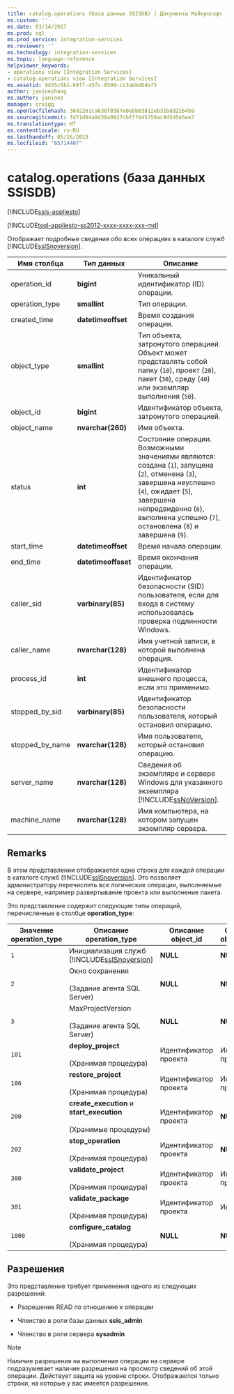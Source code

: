 ```yaml
---
title: catalog.operations (база данных SSISDB) | Документы Майкрософт
ms.custom: ''
ms.date: 03/14/2017
ms.prod: sql
ms.prod_service: integration-services
ms.reviewer: ''
ms.technology: integration-services
ms.topic: language-reference
helpviewer_keywords:
- operations view [Integration Services]
- catalog.operations view [Integration Services]
ms.assetid: 9455c5b1-60ff-45fc-8599-cc3abbd6daf5
author: janinezhang
ms.author: janinez
manager: craigg
ms.openlocfilehash: 3692261ca636f85b7e0ebb03812eb31bdd2164b9
ms.sourcegitcommit: fd71d04a9d30a9927cbfff645750ac9d5d5e5ee7
ms.translationtype: HT
ms.contentlocale: ru-RU
ms.lasthandoff: 05/16/2019
ms.locfileid: "65714407"
---
```

# <a name="catalogoperations-ssisdb-database"></a>catalog.operations (база данных SSISDB)

[!INCLUDE[ssis-appliesto](../../includes/ssis-appliesto-ssvrpluslinux-asdb-asdw-xxx.md)]


[!INCLUDE[tsql-appliesto-ss2012-xxxx-xxxx-xxx-md](../../includes/tsql-appliesto-ss2012-xxxx-xxxx-xxx-md.md)]

  Отображает подробные сведения обо всех операциях в каталоге служб [!INCLUDE[ssISnoversion](../../includes/ssisnoversion-md.md)].  
  
|Имя столбца|Тип данных|Описание|  
|-----------------|---------------|-----------------|  
|operation_id|**bigint**|Уникальный идентификатор (ID) операции.|  
|operation_type|**smallint**|Тип операции.|  
|created_time|**datetimeoffset**|Время создания операции.|  
|object_type|**smallint**|Тип объекта, затронутого операцией. Объект может представлять собой папку (`10`), проект (`20`), пакет (`30`), среду (`40`) или экземпляр выполнения (`50`).|  
|object_id|**bigint**|Идентификатор объекта, затронутого операцией.|  
|object_name|**nvarchar(260)**|Имя объекта.|  
|status|**int**|Состояние операции. Возможными значениями являются: создана (`1`), запущена (`2`), отменена (`3`), завершена неуспешно (`4`), ожидает (`5`), завершена непредвиденно (`6`), выполнена успешно (`7`), остановлена (`8`) и завершена (`9`).|  
|start_time|**datetimeoffset**|Время начала операции.|  
|end_time|**datetimeoffsset**|Время окончания операции.|  
|caller_sid|**varbinary(85)**|Идентификатор безопасности (SID) пользователя, если для входа в систему использовалась проверка подлинности Windows.|  
|caller_name|**nvarchar(128)**|Имя учетной записи, в которой выполнена операция.|  
|process_id|**int**|Идентификатор внешнего процесса, если это применимо.|  
|stopped_by_sid|**varbinary(85)**|Идентификатор безопасности пользователя, который остановил операцию.|  
|stopped_by_name|**nvarchar(128)**|Имя пользователя, который остановил операцию.|  
|server_name|**nvarchar(128)**|Сведения об экземпляре и сервере Windows для указанного экземпляра [!INCLUDE[ssNoVersion](../../includes/ssnoversion-md.md)].|  
|machine_name|**nvarchar(128)**|Имя компьютера, на котором запущен экземпляр сервера.|  
  
## <a name="remarks"></a>Remarks  
 В этом представлении отображается одна строка для каждой операции в каталоге служб [!INCLUDE[ssISnoversion](../../includes/ssisnoversion-md.md)]. Это позволяет администратору перечислить все логические операции, выполняемые на сервере, например развертывание проекта или выполнение пакета.  
  
 Это представление содержит следующие типы операций, перечисленные в столбце **operation_type**:  
  
|Значение **operation_type**|Описание **operation_type**|Описание **object_id**|Описание **object_name**|  
|-------------------------------|-------------------------------------|--------------------------------|----------------------------------|  
|`1`|Инициализация служб [!INCLUDE[ssISnoversion](../../includes/ssisnoversion-md.md)]|**NULL**|**NULL**|  
|`2`|Окно сохранения<br /><br /> (Задание агента SQL Server)|**NULL**|**NULL**|  
|`3`|MaxProjectVersion<br /><br /> (Задание агента SQL Server)|**NULL**|**NULL**|  
|`101`|**deploy_project**<br /><br /> (Хранимая процедура)|Идентификатор проекта|Имя проекта|  
|`106`|**restore_project**<br /><br /> (Хранимая процедура)|Идентификатор проекта|Имя проекта|  
|`200`|**create_execution** и **start_execution**<br /><br /> (Хранимые процедуры)|Идентификатор проекта|**NULL**|  
|`202`|**stop_operation**<br /><br /> (Хранимая процедура)|Идентификатор проекта|**NULL**|  
|`300`|**validate_project**<br /><br /> (Хранимая процедура)|Идентификатор проекта|Имя проекта|  
|`301`|**validate_package**<br /><br /> (Хранимая процедура)|Идентификатор проекта|Имя пакета|  
|`1000`|**configure_catalog**<br /><br /> (Хранимая процедура)|**NULL**|**NULL**||  
  
## <a name="permissions"></a>Разрешения  
 Это представление требует применения одного из следующих разрешений:  
  
-   Разрешение READ по отношению к операции  
  
-   Членство в роли базы данных **ssis_admin**  
  
-   Членство в роли сервера **sysadmin**  
  
> [!NOTE]  
>  Наличие разрешения на выполнение операции на сервере подразумевает наличие разрешения на просмотр сведений об этой операции. Действует защита на уровне строки. Отображаются только строки, на которые у вас имеется разрешение.  
  
  
